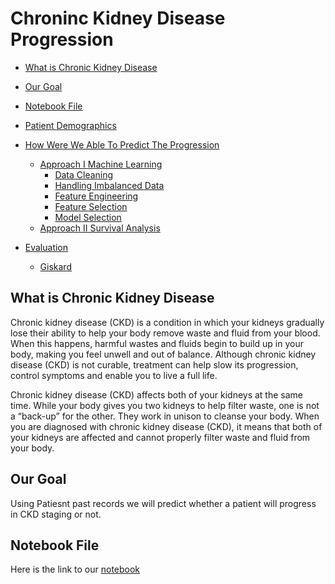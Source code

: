 # Chroninc Kidney Disease Progression 


<!-- toc -->

- [What is Chronic Kidney Disease](#what-is-chronic-kidney-disease)
- [Our Goal](#our-goal)
- [Notebook File](#notebook-file)
- [Patient Demographics](#patient_demographics)
- [How Were We Able To Predict The Progression](#how-were-we-able-to-predict-the-progression)
  - [Approach I Machine Learning ](#approach-i-machine-learning)
    - [Data Cleaning](#data-cleaning)
    - [Handling Imbalanced Data](#handling-imbalanced-data)
    - [Feature Engineering](#feature-engineering)
    - [Feature Selection](#feature-selection)
    - [Model Selection](#model-selection)
  - [Approach II Survival Analysis ](#approach-ii-survival-analysis)
    
- [Evaluation](#evaluation)
  - [Giskard](#giskard)
<!-- tocstop -->

## What is Chronic Kidney  Disease

Chronic kidney disease (CKD) is a condition in which your kidneys gradually lose their ability to help your body remove
waste and fluid from your blood. When this happens, harmful wastes and fluids begin to build up in your body, making
you feel unwell and out of balance. Although chronic kidney disease (CKD) is not curable, treatment can help slow its 
progression, control symptoms and enable you to live a full life.

Chronic kidney disease (CKD) affects both of your kidneys at the same time. While your body gives you two kidneys to 
help filter waste, one is not a “back-up” for the other. They work in unison to cleanse your body. When you are 
diagnosed with chronic kidney disease (CKD), it means that both of your kidneys are affected and cannot properly 
filter waste and fluid from your body.

## Our Goal
Using Patiesnt past records we will predict whether a patient will progress in CKD staging or not.

## Notebook File

Here is the link to our [notebook](https://github.com/princyiakov/chronic_kidney_disease_progression/blob/main/chronic_kidkey_disease_progression.ipynb)